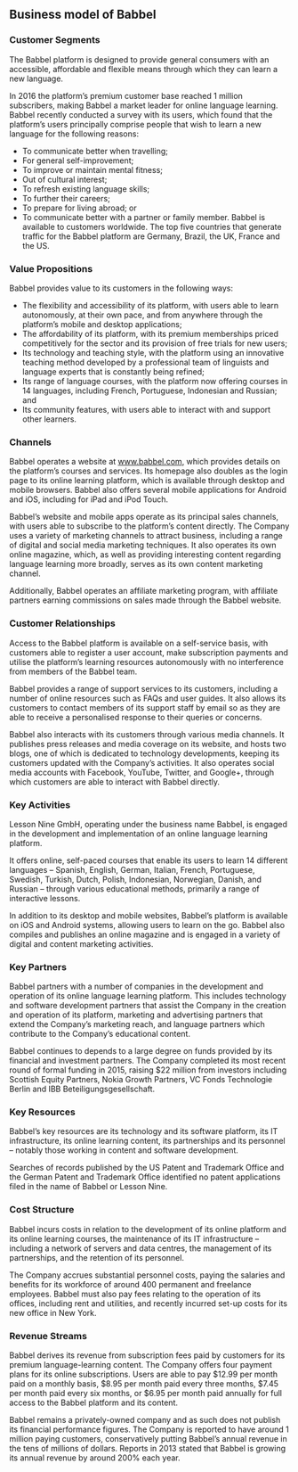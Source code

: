 Business model of Babbel
------------------------

 ### Customer Segments

 The Babbel platform is designed to provide general consumers with an accessible, affordable and flexible means through which they can learn a new language.

 In 2016 the platform’s premium customer base reached 1 million subscribers, making Babbel a market leader for online language learning. Babbel recently conducted a survey with its users, which found that the platform’s users principally comprise people that wish to learn a new language for the following reasons:

  * To communicate better when travelling;
 * For general self-improvement;
 * To improve or maintain mental fitness;
 * Out of cultural interest;
 * To refresh existing language skills;
 * To further their careers;
 * To prepare for living abroad; or
 * To communicate better with a partner or family member.
  Babbel is available to customers worldwide. The top five countries that generate traffic for the Babbel platform are Germany, Brazil, the UK, France and the US.

 ### Value Propositions

 Babbel provides value to its customers in the following ways:

  * The flexibility and accessibility of its platform, with users able to learn autonomously, at their own pace, and from anywhere through the platform’s mobile and desktop applications;
 * The affordability of its platform, with its premium memberships priced competitively for the sector and its provision of free trials for new users;
 * Its technology and teaching style, with the platform using an innovative teaching method developed by a professional team of linguists and language experts that is constantly being refined;
 * Its range of language courses, with the platform now offering courses in 14 languages, including French, Portuguese, Indonesian and Russian; and
 * Its community features, with users able to interact with and support other learners.
  ### Channels

 Babbel operates a website at www.babbel.com, which provides details on the platform’s courses and services. Its homepage also doubles as the login page to its online learning platform, which is available through desktop and mobile browsers. Babbel also offers several mobile applications for Android and iOS, including for iPad and iPod Touch.

 Babbel’s website and mobile apps operate as its principal sales channels, with users able to subscribe to the platform’s content directly. The Company uses a variety of marketing channels to attract business, including a range of digital and social media marketing techniques. It also operates its own online magazine, which, as well as providing interesting content regarding language learning more broadly, serves as its own content marketing channel.

 Additionally, Babbel operates an affiliate marketing program, with affiliate partners earning commissions on sales made through the Babbel website.

 ### Customer Relationships

 Access to the Babbel platform is available on a self-service basis, with customers able to register a user account, make subscription payments and utilise the platform’s learning resources autonomously with no interference from members of the Babbel team.

 Babbel provides a range of support services to its customers, including a number of online resources such as FAQs and user guides. It also allows its customers to contact members of its support staff by email so as they are able to receive a personalised response to their queries or concerns.

 Babbel also interacts with its customers through various media channels. It publishes press releases and media coverage on its website, and hosts two blogs, one of which is dedicated to technology developments, keeping its customers updated with the Company’s activities. It also operates social media accounts with Facebook, YouTube, Twitter, and Google+, through which customers are able to interact with Babbel directly.

 ### Key Activities

 Lesson Nine GmbH, operating under the business name Babbel, is engaged in the development and implementation of an online language learning platform.

 It offers online, self-paced courses that enable its users to learn 14 different languages – Spanish, English, German, Italian, French, Portuguese, Swedish, Turkish, Dutch, Polish, Indonesian, Norwegian, Danish, and Russian – through various educational methods, primarily a range of interactive lessons.

 In addition to its desktop and mobile websites, Babbel’s platform is available on iOS and Android systems, allowing users to learn on the go. Babbel also compiles and publishes an online magazine and is engaged in a variety of digital and content marketing activities.

 ### Key Partners

 Babbel partners with a number of companies in the development and operation of its online language learning platform. This includes technology and software development partners that assist the Company in the creation and operation of its platform, marketing and advertising partners that extend the Company’s marketing reach, and language partners which contribute to the Company’s educational content.

 Babbel continues to depends to a large degree on funds provided by its financial and investment partners. The Company completed its most recent round of formal funding in 2015, raising $22 million from investors including Scottish Equity Partners, Nokia Growth Partners, VC Fonds Technologie Berlin and IBB Beteiligungsgesellschaft.

 ### Key Resources

 Babbel’s key resources are its technology and its software platform, its IT infrastructure, its online learning content, its partnerships and its personnel – notably those working in content and software development.

 Searches of records published by the US Patent and Trademark Office and the German Patent and Trademark Office identified no patent applications filed in the name of Babbel or Lesson Nine.

 ### Cost Structure

 Babbel incurs costs in relation to the development of its online platform and its online learning courses, the maintenance of its IT infrastructure – including a network of servers and data centres, the management of its partnerships, and the retention of its personnel.

 The Company accrues substantial personnel costs, paying the salaries and benefits for its workforce of around 400 permanent and freelance employees. Babbel must also pay fees relating to the operation of its offices, including rent and utilities, and recently incurred set-up costs for its new office in New York.

 ### Revenue Streams

 Babbel derives its revenue from subscription fees paid by customers for its premium language-learning content. The Company offers four payment plans for its online subscriptions. Users are able to pay $12.99 per month paid on a monthly basis, $8.95 per month paid every three months, $7.45 per month paid every six months, or $6.95 per month paid annually for full access to the Babbel platform and its content.

 Babbel remains a privately-owned company and as such does not publish its financial performance figures. The Company is reported to have around 1 million paying customers, conservatively putting Babbel’s annual revenue in the tens of millions of dollars. Reports in 2013 stated that Babbel is growing its annual revenue by around 200% each year.